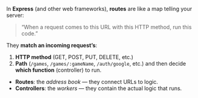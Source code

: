 In **Express** (and other web frameworks), **routes** are like a map telling your server:
> “When a request comes to this URL with this HTTP method, run this code.”

They **match an incoming request’s**:
1. **HTTP method** (GET, POST, PUT, DELETE, etc.)
2. **Path** (`/games`, `/games/:gameName`, `/auth/google`, etc.)
and then decide **which function** (controller) to run.

- **Routes**: the _address book_ — they connect URLs to logic.
- **Controllers**: the _workers_ — they contain the actual logic that runs.